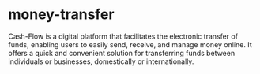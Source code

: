 # money-transfer

Cash-Flow is a digital platform that facilitates the electronic transfer of funds, enabling users to easily send, receive, and manage money online. It offers a quick and convenient solution for transferring funds between individuals or businesses, domestically or internationally.